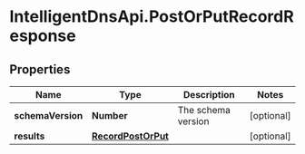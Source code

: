 # IntelligentDnsApi.PostOrPutRecordResponse

## Properties

Name | Type | Description | Notes
------------ | ------------- | ------------- | -------------
**schemaVersion** | **Number** | The schema version | [optional] 
**results** | [**RecordPostOrPut**](RecordPostOrPut.md) |  | [optional] 


